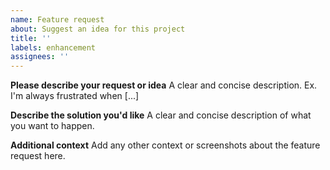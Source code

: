 ```yaml
---
name: Feature request
about: Suggest an idea for this project
title: ''
labels: enhancement
assignees: ''
---
```


**Please describe your request or idea**
A clear and concise description. Ex. I'm always frustrated when [...]

**Describe the solution you'd like**
A clear and concise description of what you want to happen.

**Additional context**
Add any other context or screenshots about the feature request here.
